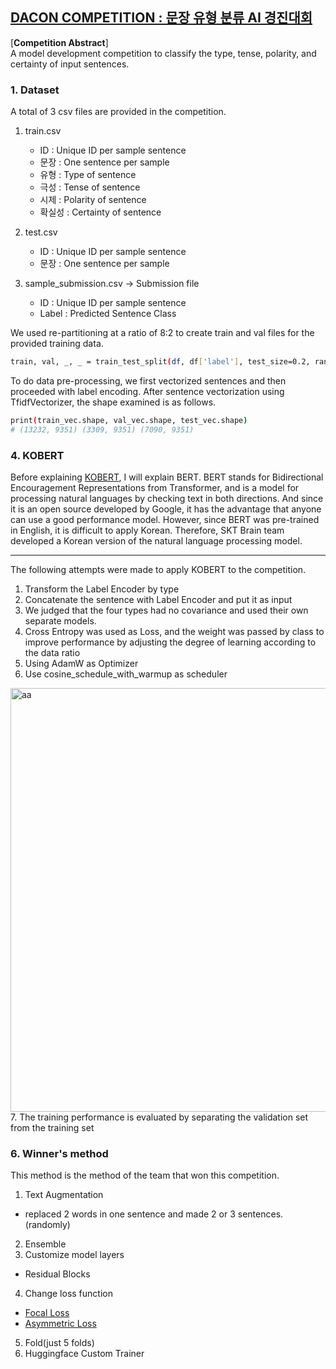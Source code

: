## [DACON COMPETITION : 문장 유형 분류 AI 경진대회](https://www.dacon.io/competitions/official/236037/overview/description)<br>
[**Competition Abstract**] <br>
   A model development competition to classify the type, tense, polarity, and certainty of input sentences.<br>
  
### 1. Dataset <br>
A total of 3 csv files are provided in the competition. <br>
 1) train.csv 
    - ID : Unique ID per sample sentence
    - 문장 : One sentence per sample
    - 유형 : Type of sentence
    - 극성 : Tense of sentence
    - 시제 : Polarity of sentence
    - 확실성 : Certainty of sentence
    
 2) test.csv 
    - ID : Unique ID per sample sentence
    - 문장 : One sentence per sample
    
 3) sample_submission.csv -> Submission file
    - ID : Unique ID per sample sentence
    - Label : Predicted Sentence Class

We used re-partitioning at a ratio of 8:2 to create train and val files for the provided training data.<br>
```bash
train, val, _, _ = train_test_split(df, df['label'], test_size=0.2, random_state=CFG['SEED'])
```
To do data pre-processing, we first vectorized sentences and then proceeded with label encoding.
After sentence vectorization using TfidfVectorizer, the shape examined is as follows.
```bash
print(train_vec.shape, val_vec.shape, test_vec.shape)
# (13232, 9351) (3309, 9351) (7090, 9351)
```

### 4. KOBERT <br>
Before explaining [KOBERT](https://github.com/SKTBrain/KoBERT), I will explain BERT. BERT stands for Bidirectional Encouragement Representations from Transformer, and is a model for processing natural languages by checking text in both directions. And since it is an open source developed by Google, it has the advantage that anyone can use a good performance model.
However, since BERT was pre-trained in English, it is difficult to apply Korean. Therefore, SKT Brain team developed a Korean version of the natural language processing model.   <br>
******
The following attempts were made to apply KOBERT to the competition. <br>
1. Transform the Label Encoder by type <br>
2. Concatenate the sentence with Label Encoder and put it as input <br>
3. We judged that the four types had no covariance and used their own separate models. <br>
4. Cross Entropy was used as Loss, and the weight was passed by class to improve performance by adjusting the degree of learning according to the data ratio <br>
5. Using AdamW as Optimizer <br>
6.	Use cosine_schedule_with_warmup as scheduler <br>
 <img width="678" alt="aa" src="https://user-images.githubusercontent.com/77375401/209630110-f5e9e91b-c9ce-4a9a-bddc-da3986cc9c2e.png">
7. The training performance is evaluated by separating the validation set from the training set <br>

### 6. Winner's method
This method is the method of the team that won this competition. <br>
1.	 Text Augmentation <br>
-	replaced 2 words in one sentence and made 2 or 3 sentences.(randomly) <br>
2.	Ensemble <br>
3.	Customize model layers <br>
-	Residual Blocks <br>
4.	Change loss function <br>
-	[Focal Loss](https://github.com/Alibaba-MIIL/ASL/blob/main/src/loss_functions/losses.py) <br>
-	[Asymmetric Loss](https://paperswithcode.com/paper/asymmetric-loss-for-multi-label) <br>
5.	Fold(just 5 folds) <br>
6.	Huggingface Custom Trainer <br>

